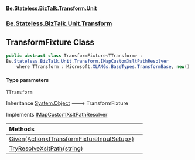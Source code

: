 #### [Be.Stateless.BizTalk.Transform.Unit](README.md 'README')
### [Be.Stateless.BizTalk.Unit.Transform](Be.Stateless.BizTalk.Unit.Transform.md 'Be.Stateless.BizTalk.Unit.Transform')

## TransformFixture<TTransform> Class

```csharp
public abstract class TransformFixture<TTransform> :
Be.Stateless.BizTalk.Unit.Transform.IMapCustomXsltPathResolver
    where TTransform : Microsoft.XLANGs.BaseTypes.TransformBase, new()
```
#### Type parameters

<a name='Be.Stateless.BizTalk.Unit.Transform.TransformFixture_TTransform_.TTransform'></a>

`TTransform`

Inheritance [System.Object](https://docs.microsoft.com/en-us/dotnet/api/System.Object 'System.Object') &#129106; TransformFixture<TTransform>

Implements [IMapCustomXsltPathResolver](IMapCustomXsltPathResolver.md 'Be.Stateless.BizTalk.Unit.Transform.IMapCustomXsltPathResolver')

| Methods | |
| :--- | :--- |
| [Given(Action&lt;ITransformFixtureInputSetup&gt;)](TransformFixture_TTransform_.Given(Action_ITransformFixtureInputSetup_).md 'Be.Stateless.BizTalk.Unit.Transform.TransformFixture<TTransform>.Given(System.Action<Be.Stateless.BizTalk.Unit.Transform.ITransformFixtureInputSetup>)') | |
| [TryResolveXsltPath(string)](TransformFixture_TTransform_.TryResolveXsltPath(string).md 'Be.Stateless.BizTalk.Unit.Transform.TransformFixture<TTransform>.TryResolveXsltPath(string)') | |

